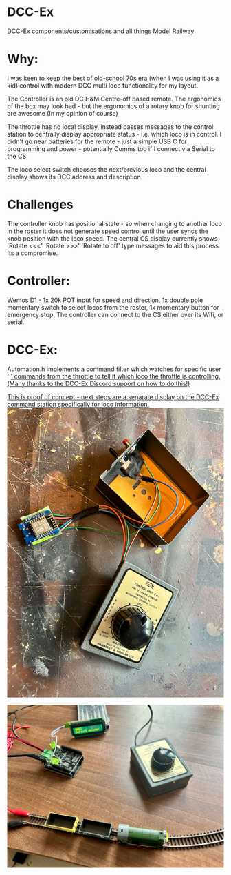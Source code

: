 # DCC-Ex
DCC-Ex components/customisations and all things Model Railway

# Why: 
I was keen to keep the best of old-school 70s era (when I was using it as a kid) control with modern DCC multi loco functionality for my layout.


The Controller is an old DC H&M Centre-off based remote. The ergonomics of the box may look bad - but the ergonomics of a rotary knob for shunting are awesome (In my opinion of course)

The throttle has no local display, instead passes messages to the control station to centrally display appropriate status - i.e. which loco is in control.
I didn't go near batteries for the remote - just a simple USB C for programming and power - potentially Comms too if I connect via Serial to the CS.

The loco select switch chooses the next/previous loco and the central display shows its DCC address and description.


# Challenges
  The controller knob has positional state - so when changing to another loco in the roster it does not generate speed control until the user syncs the knob position with the loco speed. The central CS display currently shows 'Rotate <<<' 'Rotate >>>' 'Rotate to off' type messages to aid this process. Its a compromise.

# Controller: 
   Wemos D1 - 1x 20k POT input for speed and direction, 1x double pole momentary switch to select locos from the roster, 1x momentary button for emergency stop.
   The controller can connect to the CS either over its Wifi, or serial.
   
# DCC-Ex:
  Automation.h implements a command filter which watches for specific user ' <U n1 n2 n3> ' commands from the throttle to tell it which loco the throttle is controlling. (Many thanks to the DCC-Ex Discord support on how to do this!)


This is proof of concept - next steps are a separate display on the DCC-Ex command station specifically for loco information.
![alt_text](https://github.com/RichardL64/DCC-Ex/blob/main/IMG_0818.jpeg)

![alt_text](https://github.com/RichardL64/DCC-Ex/blob/main/IMG_0824.jpeg)
